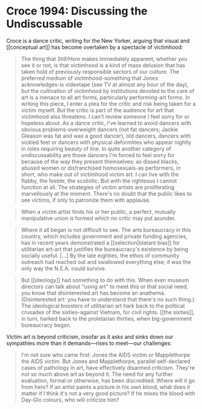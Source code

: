 # Croce 1994: Discussing the Undiscussable

Croce is a dance critic, writing for the New Yorker, arguing that visual and [[conceptual art]] has become overtaken by a spectacle of victimhood:

> The thing that _Still/Here_ makes immediately apparent, whether you see it or not, is that victimhood is a kind of mass delusion that has taken hold of previously responsible sectors of our culture. The preferred medium of victimhood-something that Jones acknowledges-is videotape (see TV at almost any hour of the day), but the cultivation of victimhood by institutions devoted to the care of art is a menace to all art forms, particularly performing-art forms. In writing this piece, I enter a plea for the critic and risk being taken for a victim myself. But the critic is part of the audience for art that victimhood also threatens. I can't review someone I feel sorry for or hopeless about. As a dance critic, I've learned to avoid dancers with obvious problems-overweight dancers (not fat dancers; Jackie Gleason was fat and was a good dancer), old dancers, dancers with sickled feet or dancers with physical deformities who appear nightly in roles requiring beauty of line. In quite another category of undiscussability are those dancers I'm forced to feel sorry for because of the way they present themselves: as dissed blacks, abused women or disfranchised homosexuals-as performers, in short, who make out of victimhood victim art. I can live with the flabby, the feeble, the scoliotic. But with the righteous I cannot function at all. The strategies of victim artists are proliferating marvellously at the moment. There's no doubt that the public likes to see victims, if only to patronize them with applause.

> When a victim artist finds his or her public, a perfect, mutually manipulative union is formed which no critic may put asunder.

> Where it all began is not difficult to see. The arts bureaucracy in this country, which includes government and private funding agencies, has in recent years demonstrated a [[selection|blatant bias]] for utilitarian art-art that justifies the bureaucracy's existence by being socially useful. [...] By the late eighties, the ethos of community outreach had reached out and swallowed everything else; it was the only way the N.E.A. could survive.

> But [[ideology]] had something to do with this. When even museum directors can talk about "using art" to meet this or that social need, you know that disinterested art has become an anathema. (Disinterested art: you have to understand that there's no such thing.) The ideological boosters of utilitarian art hark back to the political crusades of the sixties-against Vietnam, for civil rights. [[the sixties]], in turn, harked back to the proletarian thirties, when big-government bureaucracy began.

Victim art is beyond criticism, insofar as it asks and sinks down our sympathies more than it demands—rises to meet—our challenges:

> I'm not sure who came first: Jones the AIDS victim or Mapplethorpe the AIDS victim. But Jones and Mapplethorpe, parallel self-declared cases of pathology in art, have effectively disarmed criticism. They're not so much above art as beyond it. The need for any further evaluation, formal or otherwise, has been discredited. Where will it go from here? If an artist paints a picture in his own blood, what does it matter if I think it's not a very good picture? If he mixes the blood with Day-Glo colours, who will criticize him?